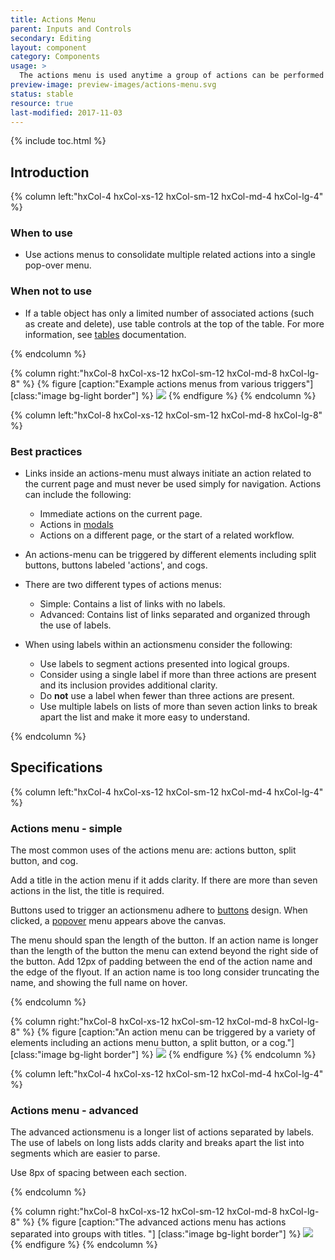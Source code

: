 ```yaml
---
title: Actions Menu
parent: Inputs and Controls
secondary: Editing
layout: component
category: Components
usage: >
  The actions menu is used anytime a group of actions can be performed on a specific object on the current page. By grouping these actions within the actions menu, it allows users to have a single location to trigger multiple types of actions.
preview-image: preview-images/actions-menu.svg
status: stable
resource: true
last-modified: 2017-11-03
---
```


{% include toc.html %}

## Introduction

<div class="hxRow">
{% column left:"hxCol-4 hxCol-xs-12 hxCol-sm-12 hxCol-md-4 hxCol-lg-4" %}

### When to use

- Use actions menus to consolidate multiple related actions into a single pop-over menu.

### When not to use

- If a table object has only a limited number of associated actions (such as create and delete), use table controls at the top of the table. For more information, see [tables]({{site.baseurl}}/components/tables.html) documentation.

{% endcolumn %}

{% column right:"hxCol-8 hxCol-xs-12 hxCol-sm-12 hxCol-md-8 hxCol-lg-8" %}
{% figure [caption:"Example actions menus from various triggers"] [class:"image bg-light border"] %}
![]({{site.url}}/assets/images/components/inputs-and-controls/actions-menu/actions-menu-hero.svg)
{% endfigure %}
{% endcolumn %}

</div>

<div class="hxRow">

{% column left:"hxCol-8 hxCol-xs-12 hxCol-sm-12 hxCol-md-8 hxCol-lg-8" %}

### Best practices

- Links inside an actions-menu must always initiate an action related to the current page and must never be used simply for navigation. Actions can include the following: 

	- Immediate actions on the current page. 
	- Actions in [modals]({{site.baseurl}}/components/modals.html)
	- Actions on a different page, or the start of a related workflow.

- An actions-menu can be triggered by different elements including split buttons, buttons labeled 'actions', and cogs.

- There are two different types of actions menus:

  - Simple: Contains a list of links with no labels.
  - Advanced: Contains list of links separated and organized through the use of labels.
  
- When using labels within an actionsmenu consider the following:
	- Use labels to segment actions presented into logical groups. 
	- Consider using a single label if more than three actions are present and its inclusion provides additional clarity.
	- Do **not** use a label when fewer than three actions are present.
	- Use multiple labels on lists of more than seven action links to break apart the list and make it more easy to understand. 

{% endcolumn %}

</div>

## Specifications
<div class="hxRow">

{% column left:"hxCol-4 hxCol-xs-12 hxCol-sm-12 hxCol-md-4 hxCol-lg-4" %}
### Actions menu - simple

The most common uses of the actions menu are: actions button, split button, and cog.

Add a title in the action menu if it adds clarity. If there are more than seven actions in the list, the title is required.

Buttons used to trigger an actionsmenu adhere to [buttons]({{site.baseurl}}/componenets/buttons.html) design. When clicked, a [popover]({{site.baseurl}}/components/popover.html) menu appears above the canvas.

The menu should span the length of the button. If an action name is longer than the length of the button the menu can extend beyond the right side of the button. Add 12px of padding between the end of the action name and the edge of the flyout. If an action name is too long consider truncating the name, and showing the full name on hover.

{% endcolumn %}

{% column right:"hxCol-8 hxCol-xs-12 hxCol-sm-12 hxCol-md-8 hxCol-lg-8" %}
{% figure [caption:"An action menu can be triggered by a variety of elements including an actions menu button, a split button, or a cog."] [class:"image bg-light border"] %}
![]({{site.url}}/assets/images/components/inputs-and-controls/actions-menu/actions-menu-simple.svg)
{% endfigure %}
{% endcolumn %}
  
</div>

<div class="hxRow">

{% column left:"hxCol-4 hxCol-xs-12 hxCol-sm-12 hxCol-md-4 hxCol-lg-4" %}
### Actions menu - advanced

The advanced actionsmenu is a longer list of actions separated by labels. The use of labels on long lists adds clarity and breaks apart the list into segments which are easier to parse.

Use 8px of spacing between each section.

{% endcolumn %}

{% column right:"hxCol-8 hxCol-xs-12 hxCol-sm-12 hxCol-md-8 hxCol-lg-8" %}
{% figure [caption:"The advanced actions menu has actions separated into groups with titles. "] [class:"image bg-light border"] %}
![]({{site.url}}/assets/images/components/inputs-and-controls/actions-menu/actions-menu-advanced.svg)
{% endfigure %}
{% endcolumn %}
  
</div>
